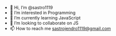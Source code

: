 - 👋 Hi, I’m @sastro1119
- 👀 I’m interested in Programming
- 🌱 I’m currently learning JavaScript
- 💞️ I’m looking to collaborate on JS
- 📫 How to reach me sastrojendro1119@gmail.com

<!---
sastro1119/sastro1119 is a ✨ special ✨ repository because its `README.md` (this file) appears on your GitHub profile.
You can click the Preview link to take a look at your changes.
--->
